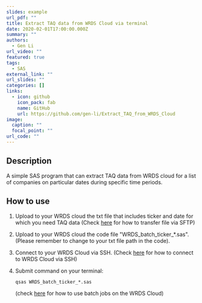 ```yaml
---
slides: example
url_pdf: ""
title: Extract TAQ data from WRDS Cloud via terminal
date: 2020-02-01T17:00:00.000Z
summary: ""
authors:
  - Gen Li
url_video: ""
featured: true
tags:
  - SAS
external_link: ""
url_slides: ""
categories: []
links:
  - icon: github
    icon_pack: fab
    name: GitHub
    url: https://github.com/gen-li/Extract_TAQ_from_WRDS_Cloud
image:
  caption: ""
  focal_point: ""
url_code: ""
---
```

## Description

A simple SAS program that can extract TAQ data from WRDS cloud for a list of companies on particular dates during specific time periods.

## [](https://github.com/gen-li/Extract_TAQ_from_WRDS_Cloud/blob/master/ReadMe.md#how-to-use)How to use

1. Upload to your WRDS cloud the txt file that includes ticker and date for which you need TAQ data (Check [here](https://wrds-www.wharton.upenn.edu/pages/support/the-wrds-cloud/managing-data/accessing-wrds-remotely-sftp/) for how to transfer file via SFTP)
2. Upload to your WRDS cloud the code file "WRDS_batch\_ticker\_*.sas". (Please remember to change to your txt file path in the code).
3. Connect to your WRDS Cloud via SSH. (Check [here](https://wrds-www.wharton.upenn.edu/pages/support/the-wrds-cloud/using-ssh-connect-wrds-cloud) for how to connect to WRDS Cloud via SSH)
4. Submit command on your terminal:

   ```sas
   qsas WRDS_batch_ticker_*.sas 
   ```

   (check [here](https://wrds-www.wharton.upenn.edu/pages/support/the-wrds-cloud/running-jobs/batch-jobs-wrds-cloud/) for how to use batch jobs on the WRDS Cloud)